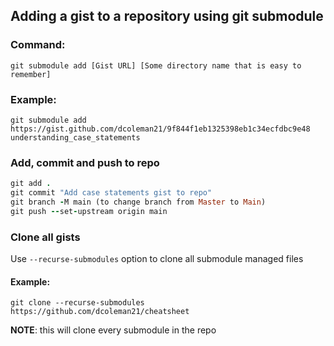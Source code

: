 ## Adding a gist to a repository using git submodule
### Command:
`git submodule add [Gist URL] [Some directory name that is easy to remember]`
### Example: 
`git submodule add https://gist.github.com/dcoleman21/9f844f1eb1325398eb1c34ecfdbc9e48 understanding_case_statements`
### Add, commit and push to repo
```ruby
git add .
git commit "Add case statements gist to repo"
git branch -M main (to change branch from Master to Main)
git push --set-upstream origin main
```
### Clone all gists
Use `--recurse-submodules` option to clone all submodule managed files
#### Example:
`git clone --recurse-submodules https://github.com/dcoleman21/cheatsheet`

**NOTE**: this will clone every submodule in the repo
